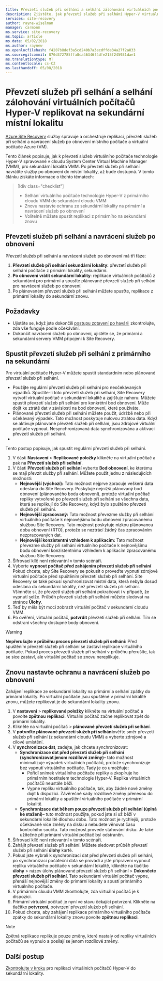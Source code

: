 ```yaml
---
title: Převzetí služeb při selhání a selhání zálohování virtuálních počítačů Hyper-V replikovat do sekundárního datového centra pomocí Site Recovery | Microsoft Docs
description: Zjistěte, jak převzetí služeb při selhání Hyper-V virtuální počítače na sekundární místní lokalitu a navrácení služeb po obnovení primární lokality, službou Azure Site Recovery
services: site-recovery
author: rayne-wiselman
manager: carmonm
ms.service: site-recovery
ms.topic: article
ms.date: 05/02/2018
ms.author: raynew
ms.openlocfilehash: f4207b8def3a5cd240b7a3ecdffde34a27f2a833
ms.sourcegitcommit: 870d372785ffa8ca46346f4dfe215f245931dae1
ms.translationtype: MT
ms.contentlocale: cs-CZ
ms.lasthandoff: 05/08/2018
---
```

# <a name="fail-over-and-fail-back-hyper-v-vms-replicated-to-your-secondary-on-premises-site"></a>Převzetí služeb při selhání a selhání zálohování virtuálních počítačů Hyper-V replikovat na sekundární místní lokalitu

[Azure Site Recovery](site-recovery-overview.md) služby spravuje a orchestruje replikaci, převzetí služeb při selhání a navrácení služeb po obnovení místního počítače a virtuální počítače Azure (VM).

Tento článek popisuje, jak k převzetí služeb virtuálního počítače technologie Hyper-V spravované v cloudu System Center Virtual Machine Manager (VMM), pro sekundární lokalita VMM. Po převzetí služeb při selhání navrátíte služby po obnovení do místní lokality, až bude dostupná. V tomto článku získáte informace o těchto tématech:

> [!div class="checklist"]
> * Selhání virtuálního počítače technologie Hyper-V z primárního cloudu VMM do sekundární cloudu VMM
> * Znovu nastavte ochranu ze sekundární lokality na primární a navrácení služeb po obnovení
> * Volitelně můžete spustit replikaci z primárního na sekundární znovu

## <a name="failover-and-failback"></a>Převzetí služeb při selhání a navrácení služeb po obnovení

Převzetí služeb při selhání a navrácení služeb po obnovení má tři fáze:

1. **Převzetí služeb při selhání sekundární lokality**: převzetí služeb při selhání počítače z primární lokality, sekundární.
2. **Po obnovení vrátit sekundární lokality**: replikace virtuálních počítačů z sekundární pro primární a spusťte plánované převzetí služeb při selhání pro navrácení služeb po obnovení.
3. Po plánovaném převzetí služeb při selhání můžete spusťte, replikace z primární lokality do sekundární znovu.


## <a name="prerequisites"></a>Požadavky

- Ujistěte se, když jste dokončili [postupu zotavení po havárii](hyper-v-vmm-test-failover.md) zkontrolujte, zda vše funguje podle očekávání.
- Dokončit navrácení služeb po obnovení, ujistěte se, že primární a sekundární servery VMM připojeni k Site Recovery.



## <a name="run-a-failover-from-primary-to-secondary"></a>Spustit převzetí služeb při selhání z primárního na sekundární

Pro virtuální počítače Hyper-V můžete spustit standardním nebo plánované převzetí služeb při selhání.

- Použijte regulární převzetí služeb při selhání pro neočekávaných výpadků. Spustíte-li toto převzetí služeb při selhání, Site Recovery vytvoří virtuální počítač v sekundární lokalitě a zajišťuje nahoru. Můžete spustit převzetí služeb při selhání pro konkrétní bod obnovení. Může dojít ke ztrátě dat v závislosti na bod obnovení, které používáte.
- Plánované převzetí služeb při selhání můžete použít, údržbě nebo při očekávaný výpadek. Tato možnost poskytuje nulovou ztrátou data. Když se aktivuje plánované převzetí služeb při selhání, jsou zdrojové virtuální počítače vypnout. Nesynchronizovaná data synchronizována a aktivaci převzetí služeb při selhání. 
- 
Tento postup popisuje, jak spustit regulární převzetí služeb při selhání.


1. V části **Nastavení** > **Replikované položky** klikněte na virtuální počítač a pak na **Převzetí služeb při selhání**.
2. V části **Převzetí služeb při selhání** vyberte **Bod obnovení**, ke kterému se mají převzít služby při selhání. Můžete použít jednu z následujících možností:
    - **Nejnovější (výchozí):** Tato možnost nejprve zpracuje veškerá data odeslaná do Site Recovery. Poskytuje nejnižší plánovaný bod obnovení (plánovaného bodu obnovení), protože virtuální počítač repliky vytvořené po převzetí služeb při selhání se všechna data, která se replikují do Site Recovery, když bylo spuštěno převzetí služeb při selhání.
    - **Nejnovější zpracovaný:** Tato možnost převezme služby při selhání virtuálního počítače k nejnovějšímu bodu obnovení zpracovanému službou Site Recovery. Tato možnost poskytuje nízkou plánovanou dobu obnovení (RTO), protože se neztrácí žádný čas zpracováním nezpracovaných dat.
    - **Nejnovější konzistentní vzhledem k aplikacím:** Tato možnost převezme služby při selhání virtuálního počítače k nejnovějšímu bodu obnovení konzistentnímu vzhledem k aplikacím zpracovanému službou Site Recovery. 
3. Šifrovací klíč není relevantní v tomto scénáři.
4. Vyberte **vypnout počítač před zahájením převzetí služeb při selhání** Pokud chcete, aby Site Recovery se pokusit o proveďte vypnutí zdrojové virtuální počítače před spuštěním převzetí služeb při selhání. Site Recovery se také pokusí synchronizovat místní data, která nebyla dosud odeslána do sekundární lokality, než převzetí služeb při selhání. Všimněte si, že převzetí služeb při selhání pokračovat i v případě, že vypnutí selže. Průběh převzetí služeb při selhání můžete sledovat na stránce **Úlohy**.
5. Teď by měla být moci zobrazit virtuální počítač v sekundární cloudu VMM.
6. Po ověření, virtuální počítač, **potvrdit** převzetí služeb při selhání. Tím se odstraní všechny dostupné body obnovení.

> [!WARNING]
> **Nepřerušujte v průběhu proces převzetí služeb při selhání:** Před spuštěním převzetí služeb při selhání se zastaví replikace virtuálního počítače. Pokud proces převzetí služeb při selhání v průběhu přerušíte, tak se sice zastaví, ale virtuální počítač se znovu nereplikuje.  


## <a name="reprotect-and-fail-back"></a>Znovu nastavte ochranu a navrácení služeb po obnovení

Zahájení replikace ze sekundární lokality na primární a selhání zpátky do primární lokality. Po virtuální počítače jsou spuštěné v primární lokalitě znovu, můžete replikovat je do sekundární lokality znovu.  

1. V **nastavení** > **replikované položky** klikněte na virtuální počítač a povolte **zpětnou replikaci**. Virtuální počítač začne replikovat zpět do primární lokality.
2. Klikněte na virtuální počítač > **plánované převzetí služeb při selhání**.
3. V **potvrďte plánované převzetí služeb při selhání**ověřte směr převzetí služeb při selhání (z sekundární cloudu VMM) a vyberte zdrojové a cílové umístění. 
4. V **synchronizace dat**, zadejte, jak chcete synchronizovat:
    - **Synchronizace dat před převzetí služeb při selhání (synchronizovat jenom rozdílové změny)**– tato možnost minimalizuje výpadek virtuálních počítačů, protože synchronizuje bez vypnutí virtuálního počítače. Tady je co umožňuje:
        - Pořídí snímek virtuálního počítače repliky a zkopíruje ho primárním hostitelem technologie Hyper-V. Replika virtuálních počítačů neustále běží.
        - Vypne repliku virtuálního počítače, tak, aby žádné nové změny dojít k dispozici. Závěrečné sady rozdílové změny přenesou do primární lokality a spuštění virtuálního počítače v primární lokalitě.
    - **Synchronizace dat během pouze převzetí služeb při selhání (úplná ke stažení)**– tuto možnost použijte, pokud jste si už běží v sekundární lokalitě dlouhou dobu. Tato možnost je rychlejší, protože očekávané více změny na disku a nebudete věnovat času kontrolního součtu. Tato možnost provede stahování disku. Je také užitečné při primární virtuální počítač byl odstraněn.
5. Šifrovací klíč není relevantní v tomto scénáři.
6. Zahájit převzetí služeb při selhání. Můžete sledovat průběh převzetí služeb při selhání **úlohy** kartě.
7. Pokud jste vybrali k synchronizaci dat před převzetí služeb při selhání, po synchronizaci počáteční data se provádí a jste připraveni vypnout repliku virtuálního počítače v sekundární lokalitě, klikněte na tlačítko **úlohy** > název úlohy plánované převzetí služeb při selhání >  **Dokončete převzetí služeb při selhání**. Tato sekundární virtuální počítač vypne, přenáší nejnovější změny do primární lokality a spustí primárního virtuálního počítače.
8. V primárním cloudu VMM zkontrolujte, zda virtuální počítač je k dispozici.
9. Primární virtuální počítač je nyní ve stavu čekající potvrzení. Klikněte na tlačítko **potvrzení**, potvrzení převzetí služeb při selhání.
10. Pokud chcete, aby zahájení replikace primárního virtuálního počítače zpátky do sekundární lokality znovu povolte **zpětnou replikaci**.


> [!NOTE]
> Zpětná replikace replikuje pouze změny, které nastaly od repliky virtuálních počítačů se vypnulo a posílají se jenom rozdílové změny.

## <a name="next-steps"></a>Další postup
[Zkontrolujte v kroku](hyper-v-vmm-disaster-recovery.md) pro replikaci virtuálních počítačů Hyper-V do sekundární lokality.
